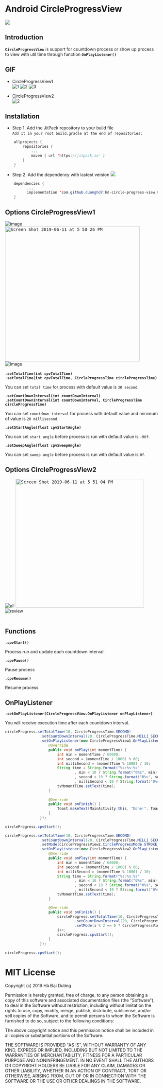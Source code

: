 # Android CircleProgressView
[![](https://jitpack.io/v/duonghd7/hd-circle-progress-view.svg)](https://jitpack.io/#duonghd7/hd-circle-progress-view)<br>

## Introduction
**`CircleProgressView`** is support for countdown process or show up process to view with util time through function **`OnPlayListener()`**

## GIF
- CircleProgressView1<br>
![1](https://user-images.githubusercontent.com/18477507/36660672-94db9d82-1b0b-11e8-8710-56f863d69944.gif) ![2](https://user-images.githubusercontent.com/18477507/36660712-b6a612e4-1b0b-11e8-9f6f-049f0bfb7a75.gif) ![3](https://user-images.githubusercontent.com/18477507/36660734-c8234f00-1b0b-11e8-841e-635bbd3519ed.gif)

- CircleProgressView2<br>
![2](https://user-images.githubusercontent.com/18477507/59265029-b3106c80-8c6e-11e9-97dd-e3568fdc3d15.gif)

## Installation
- Step 1. Add the JitPack repository to your build file <br>
`Add it in your root build.gradle at the end of repositories:`
```java
    allprojects {
        repositories {
            ...
            maven { url 'https://jitpack.io' }
        }
    }
```

- Step 2. Add the dependency with lastest version [![](https://jitpack.io/v/duonghd7/hd-circle-progress-view.svg)](https://jitpack.io/#duonghd7/hd-circle-progress-view)<br>
```java
    dependencies {
          ...
          implementation 'com.github.duonghd7:hd-circle-progress-view:0.6.3'
    }
```

## Options CircleProgressView1
![image](https://user-images.githubusercontent.com/18477507/36661723-b2b7c67a-1b0e-11e8-80f7-b234a278b80b.png)
<kbd><img width="444" alt="Screen Shot 2019-06-11 at 5 50 26 PM" src="https://user-images.githubusercontent.com/18477507/59266297-84e05c00-8c71-11e9-93ed-e498478cc217.png"></kbd>
![image](https://user-images.githubusercontent.com/18477507/36662428-fa710588-1b10-11e8-8616-c2e5ac094015.png)<br><br>
**`.setTotalTime(int cpvTotalTime)`** <br>
**`.setTotalTime(int cpvTotalTime, CircleProgressTime circleProgressTime)`** <br>

You can set `total time` for process with default value is `30 second`.

**`.setCountDownInterval(int countDownInterval)`** <br>
**`.setCountDownInterval(int countDownInterval, CircleProgressTime circleProgressTime)`** <br>

You can set `countdown interval` for process with default value and minimum of value is `20 millisecond`.

**`.setStartAngle(float cpvStartAngle)`** <br>

You can set `start angle` before process is run with default value is `-90f`.

**`.setSweepAngle(float cpvSweepAngle)`** <br>

You can set `sweep angle` before process is run with default value is `0f`.

## Options CircleProgressView2
![all](https://user-images.githubusercontent.com/18477507/59277515-8702e480-8c8a-11e9-9957-638cfd743af9.png)
<kbd><img width="423" alt="Screen Shot 2019-06-11 at 5 51 04 PM" src="https://user-images.githubusercontent.com/18477507/59266530-059f5800-8c72-11e9-9679-6d966e6cb2aa.png"></kbd>
![review](https://user-images.githubusercontent.com/18477507/59277579-a863d080-8c8a-11e9-8b1d-bbe37eb37da0.png)<br><br>
## Functions
**`.cpvStart()`** <br>

Process run and update each countdown interval.

**`.cpvPause()`** <br>

Pause process

**`.cpvResume()`** <br>

Resume process

## OnPlayListener
**`.setOnPlayListener(CircleProgressView.OnPlayListener onPlayListener)`** <br>

You will receive execution time after each countdown interval.

```java
circleProgress.setTotalTime(10, CircleProgressTime.SECOND)
                .setCountDownInterval(20, CircleProgressTime.MILLI_SECOND)
                .setOnPlayListener(new CircleProgressView1.OnPlayListener() {
                    @Override
                    public void onPlay(int momentTime) {
                        int min = momentTime / 60000;
                        int second = (momentTime / 1000) % 60;
                        int milliSecond = (momentTime % 1000) / 10;
                        String time = String.format("%s:%s:%s"
                                , min < 10 ? String.format("0%s", min) : min
                                , second < 10 ? String.format("0%s", second) : second
                                , milliSecond < 10 ? String.format("0%s", milliSecond) : milliSecond);
                        tvMomentTime.setText(time);
                    }
                    
                    @Override
                    public void onFinish() {
                        Toast.makeText(MainActivity.this, "Done!", Toast.LENGTH_SHORT).show();
                    }
                });
                
circleProgress.cpvStart();
```

```java
circleProgress.setTotalTime(10, CircleProgressTime.SECOND)
                .setCountDownInterval(20, CircleProgressTime.MILLI_SECOND)
                .setMode(CircleProgressView2.CircleProgressMode.STROKE_BUTT_2)
                .setOnPlayListener(new CircleProgressView2.OnPlayListener() {
                    @Override
                    public void onPlay(int momentTime) {
                        int min = momentTime / 60000;
                        int second = (momentTime / 1000) % 60;
                        int milliSecond = (momentTime % 1000) / 10;
                        String time = String.format("%s:%s:%s"
                                , min < 10 ? String.format("0%s", min) : min
                                , second < 10 ? String.format("0%s", second) : second
                                , milliSecond < 10 ? String.format("0%s", milliSecond) : milliSecond);
                        tvMomentTime.setText(time);
                    }

                    @Override
                    public void onFinish() {
                        circleProgress.setTotalTime(10, CircleProgressTime.SECOND)
                                .setCountDownInterval(20, CircleProgressTime.MILLI_SECOND)
                                .setMode(i % 2 == 0 ? CircleProgressView2.CircleProgressMode.STROKE_BUTT_1 : CircleProgressView2.CircleProgressMode.STROKE_BUTT_2);
                        i++;
                        circleProgress.cpvStart();
                    }
                });
                
circleProgress.cpvStart();
```
    
# MIT License

Copyright (c) 2019 Hà Đại Dương

Permission is hereby granted, free of charge, to any person obtaining a copy
of this software and associated documentation files (the "Software"), to deal
in the Software without restriction, including without limitation the rights
to use, copy, modify, merge, publish, distribute, sublicense, and/or sell
copies of the Software, and to permit persons to whom the Software is
furnished to do so, subject to the following conditions:

The above copyright notice and this permission notice shall be included in all
copies or substantial portions of the Software.

THE SOFTWARE IS PROVIDED "AS IS", WITHOUT WARRANTY OF ANY KIND, EXPRESS OR
IMPLIED, INCLUDING BUT NOT LIMITED TO THE WARRANTIES OF MERCHANTABILITY,
FITNESS FOR A PARTICULAR PURPOSE AND NONINFRINGEMENT. IN NO EVENT SHALL THE
AUTHORS OR COPYRIGHT HOLDERS BE LIABLE FOR ANY CLAIM, DAMAGES OR OTHER
LIABILITY, WHETHER IN AN ACTION OF CONTRACT, TORT OR OTHERWISE, ARISING FROM,
OUT OF OR IN CONNECTION WITH THE SOFTWARE OR THE USE OR OTHER DEALINGS IN THE
SOFTWARE.
